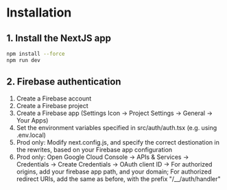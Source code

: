 # Installation

## 1. Install the NextJS app
````bash
npm install --force
npm run dev
````

## 2. Firebase authentication
1. Create a Firebase account
2. Create a Firebase project
3. Create a Firebase app (Settings Icon -> Project Settings -> General -> Your Apps)
4. Set the environment variables specified in src/auth/auth.tsx (e.g. using .env.local)
5. Prod only: Modify next.config.js, and specify the correct destionation in the rewrites, based on your Firebase app configuration
6. Prod only: Open Google Cloud Console -> APIs & Services -> Credentials -> Create Credentials -> OAuth client ID -> For authorized origins, add your firebase app path, and your domain; For authorized redirect URIs, add the same as before, with the prefix "/__/auth/handler"
